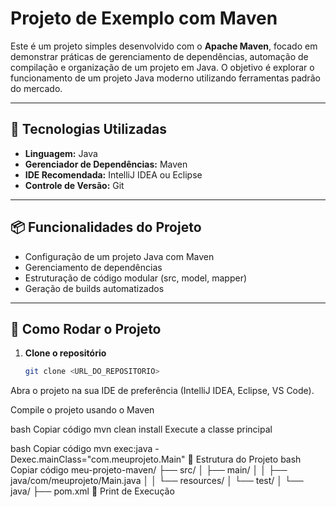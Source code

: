 # Projeto de Exemplo com Maven

Este é um projeto simples desenvolvido com o **Apache Maven**, focado em demonstrar práticas de gerenciamento de dependências, automação de compilação e organização de um projeto em Java. O objetivo é explorar o funcionamento de um projeto Java moderno utilizando ferramentas padrão do mercado.

---

## 🚀 Tecnologias Utilizadas
- **Linguagem:** Java  
- **Gerenciador de Dependências:** Maven  
- **IDE Recomendada:** IntelliJ IDEA ou Eclipse  
- **Controle de Versão:** Git  

---

## 📦 Funcionalidades do Projeto
- Configuração de um projeto Java com Maven  
- Gerenciamento de dependências  
- Estruturação de código modular (src, model, mapper)  
- Geração de builds automatizados  

---

## 🔧 Como Rodar o Projeto

1. **Clone o repositório**  
   ```bash
   git clone <URL_DO_REPOSITORIO>
Abra o projeto na sua IDE de preferência (IntelliJ IDEA, Eclipse, VS Code).

Compile o projeto usando o Maven

bash
Copiar código
mvn clean install
Execute a classe principal

bash
Copiar código
mvn exec:java -Dexec.mainClass="com.meuprojeto.Main"
📂 Estrutura do Projeto
bash
Copiar código
meu-projeto-maven/
├── src/
│   ├── main/
│   │   ├── java/com/meuprojeto/Main.java
│   │   └── resources/
│   └── test/
│       └── java/
├── pom.xml
📸 Print de Execução
